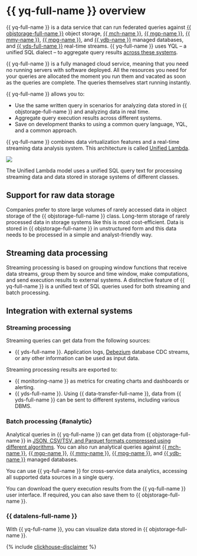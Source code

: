 # {{ yq-full-name }} overview

{{ yq-full-name }} is a data service that can run federated queries against [{{ objstorage-full-name }}](../../storage/concepts/index.md) object storage, [{{ mch-name }}](https://yandex.cloud/en/services/managed-clickhouse), [{{ mgp-name }}](https://yandex.cloud/en/services/managed-greenplum), [{{ mmy-name }}](https://yandex.cloud/en/services/managed-mysql), [{{ mpg-name }}](https://yandex.cloud/en/services/managed-postgresql), and [{{ ydb-name }}](https://yandex.cloud/en/services/ydb) managed databases, and [{{ yds-full-name }}](../../data-streams/concepts/index.md) real-time streams. {{ yq-full-name }} uses YQL – a unified SQL dialect – to aggregate query results [across these systems](../concepts/federated-processing.md).

{{ yq-full-name }} is a fully managed cloud service, meaning that you need no running servers with software deployed. All the resources you need for your queries are allocated the moment you run them and vacated as soon as the queries are complete. The queries themselves start running instantly.

{{ yq-full-name }} allows you to:

* Use the same written query in scenarios for analyzing data stored in {{ objstorage-full-name }} and analyzing data in real time.
* Aggregate query execution results across different systems.
* Save on development thanks to using a common query language, YQL, and a common approach.

{{ yq-full-name }} combines data virtualization features and a real-time streaming data analysis system. This architecture is called [Unified Lambda](../concepts/unified-processing.md).

![](../../_assets/query/unified-delta.png)

The Unified Lambda model uses a unified SQL query text for processing streaming data and data stored in storage systems of different classes.


## Support for raw data storage

Companies prefer to store large volumes of rarely accessed data in object storage of the {{ objstorage-full-name }} class. Long-term storage of rarely processed data in storage systems like this is most cost-efficient. Data is stored in {{ objstorage-full-name }} in unstructured form and this data needs to be processed in a simple and analyst-friendly way.

## Streaming data processing

Streaming processing is based on grouping window functions that receive data streams, group them by source and time window, make computations, and send execution results to external systems. A distinctive feature of {{ yq-full-name }} is a unified text of SQL queries used for both streaming and batch processing.

## Integration with external systems

### Streaming processing

Streaming queries can get data from the following sources:

* {{ yds-full-name }}. Application logs, [Debezium](../tutorials/debezium.md) database CDC streams, or any other information can be used as input data.

Streaming processing results are exported to:

* {{ monitoring-name }} as metrics for creating charts and dashboards or alerting.
* {{ yds-full-name }}. Using {{ data-transfer-full-name }}, data from {{ yds-full-name }} can be sent to different systems, including various DBMS.

### Batch processing {#analytic}

Analytical queries in {{ yq-full-name }} can get data from {{ objstorage-full-name }} in [JSON, CSV/TSV, and Parquet formats compressed using different algorithms](../sources-and-sinks/formats.md). You can also run analytical queries against [{{ mch-name }}](https://yandex.cloud/en/services/managed-clickhouse), [{{ mgp-name }}](https://yandex.cloud/en/services/managed-greenplum), [{{ mmy-name }}](https://yandex.cloud/en/services/managed-mysql), [{{ mpg-name }}](https://yandex.cloud/en/services/managed-postgresql), and [{{ ydb-name }}](https://yandex.cloud/en/services/ydb) managed databases.

You can use {{ yq-full-name }} for cross-service data analytics, accessing all supported data sources in a single query.

You can download the query execution results from the {{ yq-full-name }} user interface. If required, you can also save them to {{ objstorage-full-name }}.

### {{ datalens-full-name }}
With {{ yq-full-name }}, you can visualize data stored in {{ objstorage-full-name }}.

{% include [clickhouse-disclaimer](../../_includes/clickhouse-disclaimer.md) %}
